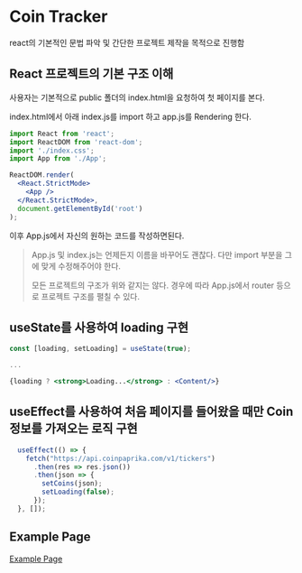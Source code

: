 # Coin Tracker

react의 기본적인 문법 파악 및 간단한 프로젝트 제작을 목적으로 진행함



## React 프로젝트의 기본 구조 이해

사용자는 기본적으로 public 폴더의 index.html을 요청하여 첫 페이지를 본다.

index.html에서 아래 index.js를 import 하고 app.js를 Rendering 한다.

```jsx
import React from 'react';
import ReactDOM from 'react-dom';
import './index.css';
import App from './App';

ReactDOM.render(
  <React.StrictMode>
    <App />
  </React.StrictMode>,
  document.getElementById('root')
);
```

이후 App.js에서 자신의 원하는 코드를 작성하면된다.

> App.js 및 index.js는 언제든지 이름을 바꾸어도 괜찮다. 다만 import 부분을 그에 맞게 수정해주어야 한다.
>
> 모든 프로젝트의 구조가 위와 같지는 않다. 경우에 따라 App.js에서 router 등으로 프로젝트 구조를 펼칠 수 있다.



## useState를 사용하여 loading 구현

```jsx
const [loading, setLoading] = useState(true);

...

{loading ? <strong>Loading...</strong> : <Content/>}
```



## useEffect를 사용하여 처음 페이지를 들어왔을 때만 Coin 정보를 가져오는 로직 구현

```jsx
  useEffect(() => {
    fetch("https://api.coinpaprika.com/v1/tickers")
      .then(res => res.json())
      .then(json => {
        setCoins(json);
        setLoading(false);
      });
  }, []);
```



## Example Page

[Example Page](https://c9u11.github.io/react-playground/coin-tracker/build/index.html)


